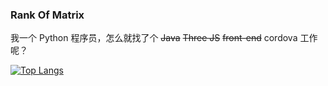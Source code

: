 ### Rank Of Matrix

我一个 Python 程序员，怎么就找了个 ~~Java~~ ~~Three JS~~ ~~front-end~~ cordova 工作呢？

[![Top Langs](https://github-readme-stats.vercel.app/api/top-langs/?username=monoglo&layout=compact&theme=tokyonight)](https://github.com/anuraghazra/github-readme-stats)

<!--
[![motto](https://github.com/danistefanovic/build-your-own-x/raw/master/feynman.png)](https://github.com/danistefanovic/build-your-own-x)
-->

<!--
**monoglo/monoglo** is a ✨ _special_ ✨ repository because its `README.md` (this file) appears on your GitHub profile.

Here are some ideas to get you started:

- 🔭 I’m currently working on ...
- 🌱 I’m currently learning ...
- 👯 I’m looking to collaborate on ...
- 🤔 I’m looking for help with ...
- 💬 Ask me about ...
- 📫 How to reach me: ...
- 😄 Pronouns: ...
- ⚡ Fun fact: ...
-->
